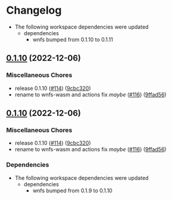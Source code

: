 # Changelog

* The following workspace dependencies were updated
  * dependencies
    * wnfs bumped from 0.1.10 to 0.1.11

## [0.1.10](https://github.com/zeeshanlakhani/rs-wnfs/compare/wnfs-wasm-v0.1.10...wnfs-wasm-v0.1.10) (2022-12-06)


### Miscellaneous Chores

* release 0.1.10 ([#114](https://github.com/zeeshanlakhani/rs-wnfs/issues/114)) ([9cbc320](https://github.com/zeeshanlakhani/rs-wnfs/commit/9cbc32076d80a5b7d3138ea891180c689411123f))
* rename to wnfs-wasm and actions fix *maybe* ([#116](https://github.com/zeeshanlakhani/rs-wnfs/issues/116)) ([9ffad56](https://github.com/zeeshanlakhani/rs-wnfs/commit/9ffad56e6ab402c8636b13563a5bf516fb962037))

## [0.1.10](https://github.com/wnfs-wg/rs-wnfs/compare/wnfs-wasm-v0.1.9...wnfs-wasm-v0.1.10) (2022-12-06)


### Miscellaneous Chores

* release 0.1.10 ([#114](https://github.com/wnfs-wg/rs-wnfs/issues/114)) ([9cbc320](https://github.com/wnfs-wg/rs-wnfs/commit/9cbc32076d80a5b7d3138ea891180c689411123f))
* rename to wnfs-wasm and actions fix *maybe* ([#116](https://github.com/wnfs-wg/rs-wnfs/issues/116)) ([9ffad56](https://github.com/wnfs-wg/rs-wnfs/commit/9ffad56e6ab402c8636b13563a5bf516fb962037))


### Dependencies

* The following workspace dependencies were updated
  * dependencies
    * wnfs bumped from 0.1.9 to 0.1.10
